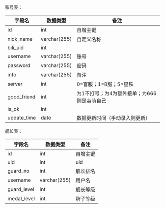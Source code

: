 账号表：

| 字段名       | 数据类型       | 备注                       |
|--------------|----------------|--------------------------|
| id           | int            | 自增主键                     |
| nick_name    | varchar(255)   | 自定义名称                    |
| bili_uid     | int            |                          |
| username     | varchar(255)   | 账号                       |
| password     | varchar(255)   | 密码                       |
| info         | varchar(255)   | 备注                       |
| server       | int            | 0=官服；1=B服；5=星铁           |
| good_friend  | int            | 为1不打号；为4为额外接单；为666则是卖萌自己 |
| is_ok        | int            |                          |
| update_time  | date           | 数据更新时间（手动录入则更新）          |

舰长表：

| 字段名       | 数据类型         | 备注   |
|--------------|------------------|------|
| id           | int              | 自增主键 |
| uid          | int              | uid  |
| guard_no     | int              | 舰长排名 |
| username     | varchar(255)     | 用户名  |
| guard_level  | int              | 舰长等级 |
| medal_level  | int              | 牌子等级 |
